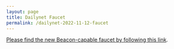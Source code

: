 ```yaml
---
layout: page
title: Dailynet Faucet
permalink: /dailynet-2022-11-12-faucet
---
```


[Please find the new Beacon-capable faucet by following this link](https://faucet.dailynet-2022-11-12.teztnets.xyz).
